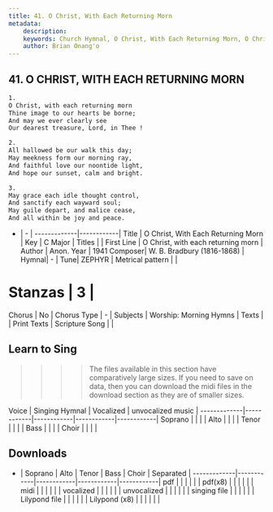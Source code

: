 ```yaml
---
title: 41. O Christ, With Each Returning Morn
metadata:
    description: 
    keywords: Church Hymnal, O Christ, With Each Returning Morn, O Christ, with each returning morn, 
    author: Brian Onang'o
---
```



## 41. O CHRIST, WITH EACH RETURNING MORN

```txt
1.
O Christ, with each returning morn 
Thine image to our hearts be borne; 
And may we ever clearly see 
Our dearest treasure, Lord, in Thee ! 

2.
All hallowed be our walk this day; 
May meekness form our morning ray, 
And faithful love our noontide light, 
And hope our sunset, calm and bright. 

3.
May grace each idle thought control, 
And sanctify each wayward soul; 
May guile depart, and malice cease, 
And all within be joy and peace.

```

- |   -  |
-------------|------------|
Title | O Christ, With Each Returning Morn |
Key | C Major |
Titles |  |
First Line | O Christ, with each returning morn |
Author |  Anon.
Year | 1941
Composer| W. B. Bradbury (1816-1868) |
Hymnal|  - |
Tune| ZEPHYR |
Metrical pattern | |
# Stanzas | 3 |
Chorus | No |
Chorus Type | - |
Subjects | Worship: Morning Hymns |
Texts |  |
Print Texts | 
Scripture Song |  |
  
## Learn to Sing

>>>> The files available in this section have comparatively large sizes. If you need to save on data, then you can download the midi files in the download section as they are of smaller sizes.

Voice |  Singing Hymnal | Vocalized | unvocalized music |
-------------|------------|------------|------------|------------|
Soprano | | | |
Alto | | | |
Tenor | | | |
Bass | | | |
Choir | | | |

## Downloads

- |  Soprano | Alto | Tenor | Bass | Choir | Separated |
-------------|------------|------------|------------|------------|
pdf | | | | | |
pdf(x8) | | | | | |
midi | | | | | |
vocalized | | | | | |
unvocalized | | | | | |
singing file | | | | | |
Lilypond file | | | | | |
Lilypond (x8) | | | | | |
  